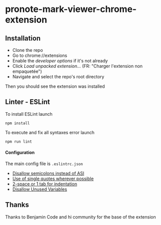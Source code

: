 # pronote-mark-viewer-chrome-extension

## Installation
- Clone the repo
- Go to chrome://extensions
- Enable the *developer options* if it's not already
- Click *Load unpacked extension...* (FR: "Charger l'extension non empaquetée")
- Navigate and select the repo's root directory


Then you should see the extension was installed

## Linter - ESLint

To install ESLint launch 

```
npm install
```

To execute and fix all syntaxes error launch

```
npm run lint
```

#### Configuration

The main config file is ``.eslintrc.json``

- [Disallow semicolons instead of ASI](https://eslint.org/docs/rules/semi)
- [Use of single quotes wherever possible](https://eslint.org/docs/rules/quotes)
- [2-space or 1 tab for indentation](https://eslint.org/docs/rules/indent)
- [Disallow Unused Variables](https://eslint.org/docs/rules/no-unused-vars)


## Thanks

Thanks to Benjamin Code and hi community for the base of the extension
